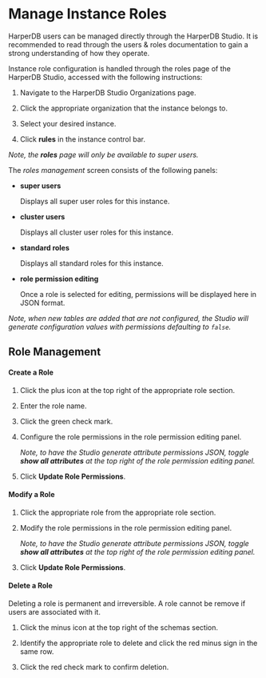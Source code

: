 # Manage Instance Roles

HarperDB users can be managed directly through the HarperDB Studio. It is recommended to read through the users & roles documentation to gain a strong understanding of how they operate.



Instance role configuration is handled through the roles page of the HarperDB Studio, accessed with the following instructions:

1) Navigate to the HarperDB Studio Organizations page.

2) Click the appropriate organization that the instance belongs to.

3) Select your desired instance.

4) Click **rules** in the instance control bar.

*Note, the **roles** page will only be available to super users.*



The *roles management* screen consists of the following panels:

* **super users**

    Displays all super user roles for this instance.
* **cluster users**

    Displays all cluster user roles for this instance.
* **standard roles**

    Displays all standard roles for this instance.
* **role permission editing**

    Once a role is selected for editing, permissions will be displayed here in JSON format.

*Note, when new tables are added that are not configured, the Studio will generate configuration values with permissions defaulting to `false`.*

## Role Management

#### Create a Role

1) Click the plus icon at the top right of the appropriate role section.

2) Enter the role name.

3) Click the green check mark.

4) Configure the role permissions in the role permission editing panel.

    *Note, to have the Studio generate attribute permissions JSON, toggle **show all attributes** at the top right of the role permission editing panel.*

5) Click **Update Role Permissions**.

#### Modify a Role

1) Click the appropriate role from the appropriate role section.

2) Modify the role permissions in the role permission editing panel.

    *Note, to have the Studio generate attribute permissions JSON, toggle **show all attributes** at the top right of the role permission editing panel.*

3) Click **Update Role Permissions**.

#### Delete a Role

Deleting a role is permanent and irreversible. A role cannot be remove if users are associated with it.

1) Click the minus icon at the top right of the schemas section.

2) Identify the appropriate role to delete and click the red minus sign in the same row.

3) Click the red check mark to confirm deletion.